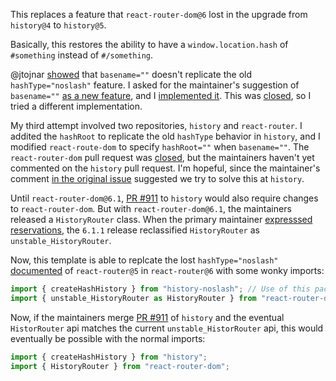 This replaces a feature that `react-router-dom@6` lost in the upgrade from `history@4` to `history@5`. 

Basically, this restores the ability to have a `window.location.hash` of `#something` instead of `#/something`.

@jtojnar [showed](https://github.com/remix-run/react-router/pull/8450#issuecomment-989594832) that `basename=""` doesn't replicate the old `hashType="noslash"` feature. I asked for the maintainer's suggestion of `basename=""` [as a new feature](https://github.com/remix-run/react-router/issues/8459), and I [implemented it][2]. This was [closed](https://github.com/remix-run/react-router/pull/8460#issuecomment-990415343), so I tried a different implementation.


My third attempt involved two repositories, `history` and `react-router`. I addited the `hashRoot` to replicate the old `hashType` behavior in `history`, and I modified `react-route-dom` to specify `hashRoot=""` when `basename=""`.  The `react-router-dom` pull request was [closed](https://github.com/remix-run/react-router/pull/8463#issuecomment-991021034), but the maintainers haven't yet commented on the `history` pull request. I'm hopeful, since the maintainer's comment [in the original issue](https://github.com/remix-run/react-router/issues/7703#issuecomment-735033961) suggested we try to solve this at `history`.

Until `react-router-dom@6.1`, [PR #911](https://github.com/remix-run/history/pull/911) to `history` would also require changes to `react-router-dom`. But with `react-router-dom@6.1`, the maintainers released a `HistoryRouter` class. When the primary maintainer [expresssed reservations](https://github.com/remix-run/react-router/pull/7586#issuecomment-991703987), the `6.1.1` release reclassified `HistoryRouter` as `unstable_HistoryRouter`. 

Now, this template is able to replcate the lost `hashType="noslash"` [documented](https://v5.reactrouter.com/web/api/HashRouter/hashtype-string) of `react-router@5` in `react-router@6` with some wonky  imports:

```jsx
import { createHashHistory } from "history-noslash"; // Use of this package
import { unstable_HistoryRouter as HistoryRouter } from "react-router-dom";
```

Now, if the maintainers merge [PR #911](https://github.com/remix-run/history/pull/911) of `history` and the eventual `HistorRouter` api matches the current `unstable_HistorRouter` api, this would eventually be possible with the normal imports:

```jsx
import { createHashHistory } from "history";
import { HistoryRouter } from "react-router-dom";
```

[1]:https://github.com/remix-run/react-router/pull/8450
[2]:https://github.com/remix-run/react-router/pull/8460
[3]:https://github.com/remix-run/react-router/pull/8463
